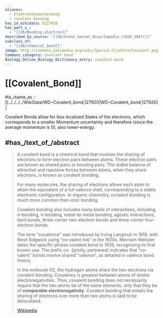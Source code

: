 ```yaml
---
aliases:
  - Elektronenpaarbindung
  - covalent bonding
has_id_wikidata: Q127920
has_part_s_:
  - "[[db/Bonding_electron]]"
described_by_source: "[[db/Great_Soviet_Encyclopedia_(1926_1947)]]"
subclass_of:
  - "[[db/chemical_bond]]"
image: http://commons.wikimedia.org/wiki/Special:FilePath/Covalent.png
Commons_category: Covalent bond
Biology_Online_Biology_Dictionary_entry: covalent-bond
---
```


# [[Covalent_Bond]] 

#is_/same_as :: [[../../../../WikiData/WD~Covalent_bond,127920|WD~Covalent_bond,127920]] 

Covalent Bonds allow for less localized States of the electrons, 
which corresponds to a smaller Momentum uncertainty 
and therefore (since the average momentum is 0), also lower-energy. 

## #has_/text_of_/abstract 

> A covalent bond is a chemical bond that involves the sharing of electrons to form electron pairs between atoms. 
> These electron pairs are known as shared pairs or bonding pairs. 
> The stable balance of attractive and repulsive forces between atoms, 
> when they share electrons, is known as covalent bonding. 
> 
> For many molecules, the sharing of electrons allows each atom to attain the equivalent of a full valence shell, 
> corresponding to a stable electronic configuration. 
> In organic chemistry, covalent bonding is much more common than ionic bonding.
>
> Covalent bonding also includes many kinds of interactions, including 
> σ-bonding, π-bonding, metal-to-metal bonding, agostic interactions, bent bonds, 
> three-center two-electron bonds and three-center four-electron bonds. 
> 
> The term "covalence" was introduced by Irving Langmuir in 1919, 
> with Nevil Sidgwick using "co-valent link" in the 1920s. 
> Merriam-Webster dates the specific phrase covalent bond to 1939, recognizing its first known use. 
> The prefix co- (jointly, partnered) indicates that "co-valent" bonds involve shared "valence", 
> as detailed in valence bond theory.
>
> In the molecule H2, the hydrogen atoms share the two electrons via covalent bonding. 
> Covalency is greatest between atoms of similar electronegativities. 
> Thus, covalent bonding does not necessarily require that the two atoms be of the same elements, 
> only that they be of **comparable electronegativity**. 
> Covalent bonding that entails the sharing of electrons over more than two atoms is said to be delocalized.
>
> [Wikipedia](https://en.wikipedia.org/wiki/Covalent%20bond) 

